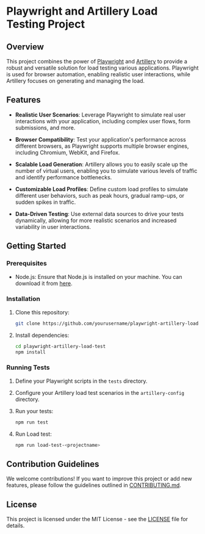 # Playwright and Artillery Load Testing Project

## Overview

This project combines the power of [Playwright](https://playwright.dev/) and [Artillery](https://artillery.io/) to provide a robust and versatile solution for load testing various applications. Playwright is used for browser automation, enabling realistic user interactions, while Artillery focuses on generating and managing the load.

## Features

- **Realistic User Scenarios**: Leverage Playwright to simulate real user interactions with your application, including complex user flows, form submissions, and more.

- **Browser Compatibility**: Test your application's performance across different browsers, as Playwright supports multiple browser engines, including Chromium, WebKit, and Firefox.

- **Scalable Load Generation**: Artillery allows you to easily scale up the number of virtual users, enabling you to simulate various levels of traffic and identify performance bottlenecks.

- **Customizable Load Profiles**: Define custom load profiles to simulate different user behaviors, such as peak hours, gradual ramp-ups, or sudden spikes in traffic.

- **Data-Driven Testing**: Use external data sources to drive your tests dynamically, allowing for more realistic scenarios and increased variability in user interactions.

## Getting Started

### Prerequisites

- Node.js: Ensure that Node.js is installed on your machine. You can download it from [here](https://nodejs.org/).

### Installation

1. Clone this repository:

   ```bash
   git clone https://github.com/yourusername/playwright-artillery-load-test.git
   ```

2. Install dependencies:

   ```bash
   cd playwright-artillery-load-test
   npm install
   ```

### Running Tests

1. Define your Playwright scripts in the `tests` directory.

2. Configure your Artillery load test scenarios in the `artillery-config` directory.

3. Run your tests:

   ```bash
   npm run test
   ```
4. Run Load test:

   ```bash
   npm run load-test-<projectname>
   ```


## Contribution Guidelines

We welcome contributions! If you want to improve this project or add new features, please follow the guidelines outlined in [CONTRIBUTING.md](CONTRIBUTING.md).

## License

This project is licensed under the MIT License - see the [LICENSE](LICENSE) file for details.